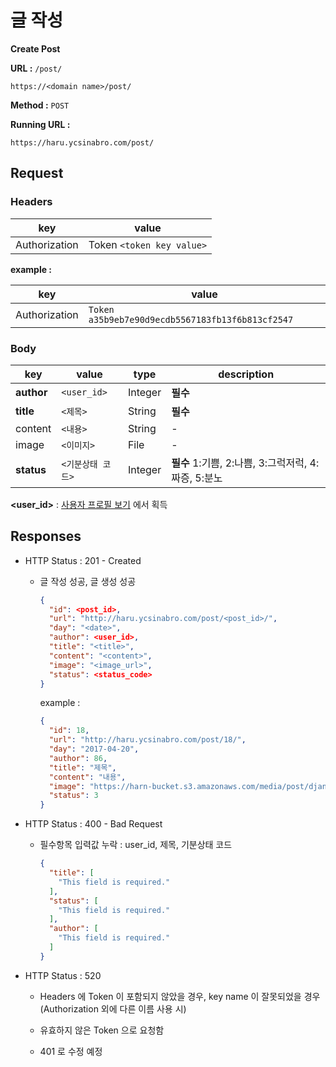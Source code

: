 # 글 작성

**Create Post**

**URL :** `/post/`

`https://<domain name>/post/`

**Method :** `POST`

**Running URL :**

`https://haru.ycsinabro.com/post/`

## Request

### Headers

key           | value
------------- | -------------------------
Authorization | Token `<token key value>`

**example :**

key           | value
------------- | ------------------------------------------------
Authorization | `Token a35b9eb7e90d9ecdb5567183fb13f6b813cf2547`

### Body

key        | value       | type    | description
---------- | ----------- | ------- | -------------------------------------
**author** | `<user_id>` | Integer | **필수**
**title**  | `<제목>`      | String  | **필수**
content    | `<내용>`      | String  | -
image      | `<이미지>`     | File    | -
**status** | `<기분상태 코드>` | Integer | **필수** 1:기쁨, 2:나쁨, 3:그럭저럭, 4:짜증, 5:분노

**<user_id>** : [사용자 프로필 보기](/user/get-user-profile.md) 에서 획득 

## Responses

- HTTP Status : 201 - Created

  - 글 작성 성공, 글 생성 성공

    ```json
    {
      "id": <post_id>,
      "url": "http://haru.ycsinabro.com/post/<post_id>/",
      "day": "<date>",
      "author": <user_id>,
      "title": "<title>",
      "content": "<content>",
      "image": "<image_url>",
      "status": <status_code>
    }
    ```

    example :

    ```json
    {
      "id": 18,
      "url": "http://haru.ycsinabro.com/post/18/",
      "day": "2017-04-20",
      "author": 86,
      "title": "제목",
      "content": "내용",
      "image": "https://harn-bucket.s3.amazonaws.com/media/post/django_a7Ec3Xv.jpg",
      "status": 3
    }
    ```

- HTTP Status : 400 - Bad Request

  - 필수항목 입력값 누락 : user_id, 제목, 기분상태 코드

    ```json
    {
      "title": [
        "This field is required."
      ],
      "status": [
        "This field is required."
      ],
      "author": [
        "This field is required."
      ]
    }
    ```

- HTTP Status : 520

  - Headers 에 Token 이 포함되지 않았을 경우, key name 이 잘못되었을 경우 (Authorization 외에 다른 이름 사용 시)

  - 유효하지 않은 Token 으로 요청함

  - 401 로 수정 예정
